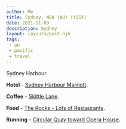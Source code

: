 ```yaml
---
author: Me
title: Sydney, NSW (AU) (YSSY)
date: 2021-11-09
description: Sydney
layout: layouts/post.njk
tags:
 - au
 - pacific
 - travel
---
```


Sydney Harbour. 

**Hotel** - [Sydney Harbour Marriott](TODO).

**Coffee** - [Skittle Lane](TODO). 

**Food** - [The Rocks - Lots of Restaurants](TODO).

**Running** - [Circular Quay toward Opera House](TODO). 
